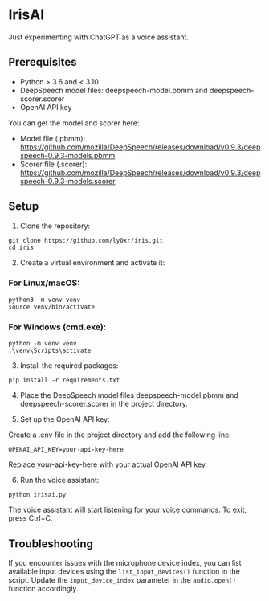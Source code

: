 # IrisAI
Just experimenting with ChatGPT as a voice assistant.

## Prerequisites

- Python > 3.6 and < 3.10
- DeepSpeech model files: deepspeech-model.pbmm and deepspeech-scorer.scorer
- OpenAI API key

You can get the model and scorer here:
- Model file (.pbmm): https://github.com/mozilla/DeepSpeech/releases/download/v0.9.3/deepspeech-0.9.3-models.pbmm
- Scorer file (.scorer): https://github.com/mozilla/DeepSpeech/releases/download/v0.9.3/deepspeech-0.9.3-models.scorer

## Setup

1. Clone the repository:

```
git clone https://github.com/ly0xr/iris.git
cd iris
```

2. Create a virtual environment and activate it:

### For Linux/macOS:

```
python3 -m venv venv
source venv/bin/activate
```

### For Windows (cmd.exe):

```
python -m venv venv
.\venv\Scripts\activate
```

3. Install the required packages:

`pip install -r requirements.txt`

4. Place the DeepSpeech model files deepspeech-model.pbmm and deepspeech-scorer.scorer in the project directory.

5. Set up the OpenAI API key:

Create a .env file in the project directory and add the following line:

`OPENAI_API_KEY=your-api-key-here`

Replace your-api-key-here with your actual OpenAI API key.

6. Run the voice assistant:

`python irisai.py`

The voice assistant will start listening for your voice commands. To exit, press Ctrl+C.

## Troubleshooting

If you encounter issues with the microphone device index, you can list available input devices using the `list_input_devices()` function in the script. Update the `input_device_index` parameter in the `audio.open()` function accordingly.
